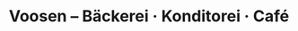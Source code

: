 ---
title: "Voosen – Bäckerei · Konditorei · Café"
url: /koeln/voosen-baeckerei-konditorei-cafe/
shop: Bäckerei
---